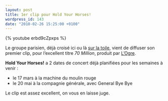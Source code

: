 ```yaml
---
layout: post
title: 1er clip pour Hold Your Horses!
wordpress_id: 143
date: "2010-02-26 15:25:00 +0100"
---
```


{% youtube erbd9cZpxps %}

Le groupe parisien, déjà croisé ici ou là [sur la toile][1], vient de diffuser
son premier clip, pour l’excellent titre _70 Million_, produit par [L’Ogre][2].

**Hold Your Horses!** a 2 dates de concert déjà planifiées pour les semaines à
venir :

- le 17 mars à la machine du moulin rouge
- le 20 mai à la compagnie générale, avec General Bye Bye

Le clip est assez excellent, on vous en laisse juge.

[1]: https://blogotheque.net/articles/hold-your-horses/
[2]: https://www.youtube.com/@logreproduction
